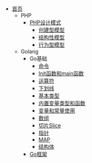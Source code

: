 - [首页](/)
  - PHP
    - [PHP设计模式](/php/PHP设计模式/README.md)
      - [创建型模型](/php/PHP设计模式/创建型模型.md)
      - [结构性模型](/php/PHP设计模式/结构性模型.md)
      - [行为型模型](/php/PHP设计模式/行为型模型.md)
  - Golang
    - Go基础
      - [命令](/golang/go基础/命令.md)
      - [Init函数和main函数](/golang/go基础/Init函数和main函数.md)
      - [运算符](/golang/go基础/运算符.md)
      - [下划线](/golang/go基础/下划线.md)
      - [基本类型](/golang/go基础/基本类型.md)
      - [内置变量类型和函数](/golang/go基础/内置变量类型和函数.md)
      - [变量和常量使用](/golang/go基础/变量和常量.md)
      - [数组](/golang/go基础/数组.md)
      - [切片Slice](/golang/go基础/切片Slice.md)
      - [指针](/golang/go基础/指针.md)
      - [MAP](/golang/go基础/map.md)
      - [结构体](/golang/go基础/结构体.md)
    - [Go框架](/golang/Go框架/README.md)